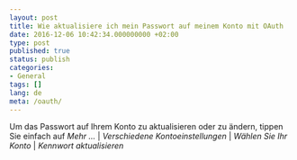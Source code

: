 ```yaml
---
layout: post
title: Wie aktualisiere ich mein Passwort auf meinem Konto mit OAuth
date: 2016-12-06 10:42:34.000000000 +02:00
type: post
published: true
status: publish
categories:
- General
tags: []
lang: de
meta: /oauth/
---
```


Um das Passwort auf Ihrem Konto zu aktualisieren oder zu ändern, tippen Sie einfach auf *Mehr ...* \| *Verschiedene Kontoeinstellungen* \| *Wählen Sie Ihr Konto* \| *Kennwort aktualisieren*
